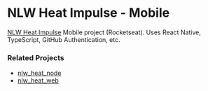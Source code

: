 # NLW Heat Impulse - Mobile
 
[NLW Heat Impulse](https://app.rocketseat.com.br/node/mission-impulse-heat) Mobile project (Rocketseat). Uses React Native, TypeScript, GitHub Authentication, etc.

### Related Projects

- [nlw_heat_node](https://github.com/gabriel-zanghelini/nlw_heat_node)
- [nlw_heat_web](https://github.com/gabriel-zanghelini/nlw_heat_web)
